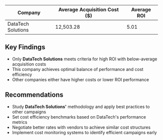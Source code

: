 | Company           | Average Acquisition Cost ($) | Average ROI |
|-------------------|----------------------------|-------------|
| DataTech Solutions| 12,503.28                  | 5.01        |

## Key Findings

- Only **DataTech Solutions** meets criteria for high ROI with below-average acquisition costs
- This company achieves optimal balance of performance and cost efficiency
- Other companies either have higher costs or lower ROI performance

## Recommendations

- Study **DataTech Solutions'** methodology and apply best practices to other campaigns
- Set cost efficiency benchmarks based on DataTech's performance metrics
- Negotiate better rates with vendors to achieve similar cost structures
- Implement cost monitoring systems to identify efficient campaigns early

